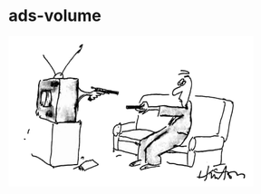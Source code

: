 # ads-volume

<img src="https://github.com/norberello/ads-volume/blob/main/tv%20kills%20u.gif?raw=true" alt="Italian Trulli">

